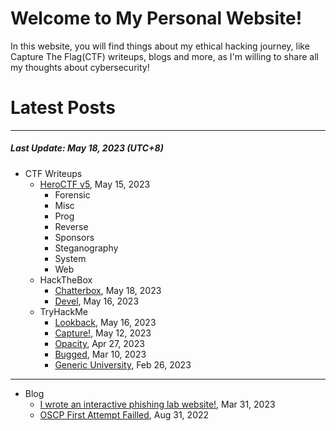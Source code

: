 # Welcome to My Personal Website!

In this website, you will find things about my ethical hacking journey, like Capture The Flag(CTF) writeups, blogs and more, as I'm willing to share all my thoughts about cybersecurity!

# Latest Posts

* * *
##### Last Update: May 18, 2023 (UTC+8)

- CTF Writeups
	- [HeroCTF v5](https://siunam321.github.io/ctf/HeroCTF-v5/), May 15, 2023
		- Forensic
		- Misc
		- Prog
		- Reverse
		- Sponsors
		- Steganography
		- System
		- Web
	- HackTheBox
		- [Chatterbox](https://siunam321.github.io/ctf/hackthebox/Chatterbox), May 18, 2023
		- [Devel](https://siunam321.github.io/ctf/hackthebox/Devel), May 16, 2023
	- TryHackMe
		- [Lookback](https://siunam321.github.io/ctf/tryhackme/Lookback), May 16, 2023
		- [Capture!](https://siunam321.github.io/ctf/tryhackme/Capture), May 12, 2023
		- [Opacity](https://siunam321.github.io/ctf/tryhackme/Opacity), Apr 27, 2023
		- [Bugged](https://siunam321.github.io/ctf/tryhackme/Bugged), Mar 10, 2023
		- [Generic University](https://siunam321.github.io/ctf/tryhackme/Generic-University), Feb 26, 2023

* * *
- Blog
	- [I wrote an interactive phishing lab website!](https://siunam321.github.io/blog/2023-03-31-I-wrote-an-interactive-phishing-lab-website), Mar 31, 2023
	- [OSCP First Attempt Failled](https://siunam321.github.io/blog/2022-08-31-OSCP-First-Attempt-Failled), Aug 31, 2022